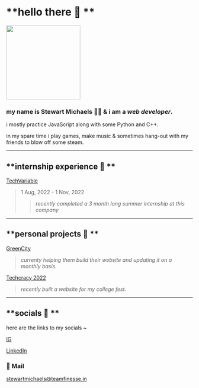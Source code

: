 # **hello there 👋 **

<img src="https://i.redd.it/svi2zx472xr41.jpg" width="200" height="200">

### my name is **Stewart Michaels** 🙇‍♂ & i am a **_web developer_**.

i mostly practice JavaScript along with some Python and C++.

in my spare time i play games, make music & sometimes hang-out with my friends to blow off some steam.

***

## **internship experience 🌵 **

[TechVariable](https://techvariable.com/)
> 1 Aug, 2022 - 1 Nov, 2022
>>  _recently completed a 3 month long summer internship at this company_

***

## **personal projects 🎈 **

[GreenCity](https://greencityfoods.in)
> _currenty helping them build their website and updating it on a monthly basis._

[Techcracy 2022](https://techcracy22.in)
> _recently built a website for my college fest._

***
## **socials 📮 **
here are the links to my socials ~

[IG](https://www.instagram.com/stewartmichaels_/)

[LinkedIn](https://www.linkedin.com/in/stewart-kama-348324173)

### 📧 Mail 
<stewartmichaels@teamfinesse.in>

